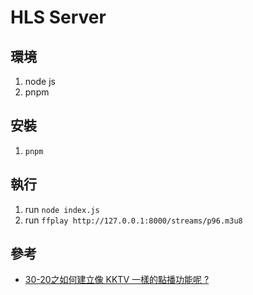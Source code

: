 # HLS Server

## 環境

1. node js
2. pnpm

## 安裝

1. `pnpm`

## 執行

1. run `node index.js`
2. run `ffplay http://127.0.0.1:8000/streams/p96.m3u8`

## 參考

- [30-20之如何建立像 KKTV 一樣的點播功能呢 ? ](https://ithelp.ithome.com.tw/articles/10207919)